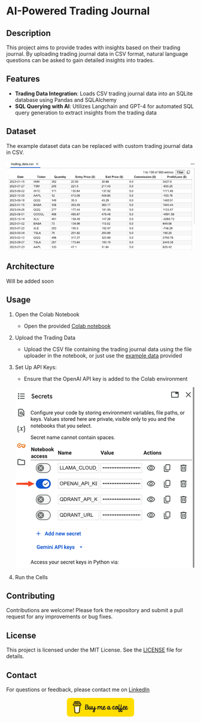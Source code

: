 # AI-Powered Trading Journal

## Description

This project aims to provide trades with insights based on their trading journal. By uploading trading journal data in CSV format, natural language questions can be asked to gain detailed insights into trades.

## Features
- **Trading Data Integration**: Loads CSV trading journal data into an SQLite database using Pandas and SQLAlchemy
- **SQL Querying with AI**: Utilizes Langchain and GPT-4 for automated SQL query generation to extract insights from the trading data

## Dataset

The example dataset data can be replaced with custom trading journal data in CSV.

![Dataset Example](public/trading_journal_example.png)

## Architecture

Will be added soon

## Usage

1. Open the Colab Notebook
   -  Open the provided [Colab notebook](https://colab.research.google.com/drive/1HzkuHjTfmh5YFTgENXUvUeejjWLBAXKJ?usp=sharing)

3. Upload the Trading Data
   - Upload the CSV file containing the trading journal data using the file uploader in the notebook, or just use the [example data](data/trading_data.csv) provided

3. Set Up API Keys:
   - Ensure that the OpenAI API key is added to the Colab environment

    ![Add API-KEY to Colab](public/add_api_key_colab.png)

4. Run the Cells

## Contributing
Contributions are welcome! Please fork the repository and submit a pull request for any improvements or bug fixes.

## License
This project is licensed under the MIT License. See the [LICENSE](LICENSE) file for details.

## Contact
For questions or feedback, please contact me on [LinkedIn](https://www.linkedin.com/in/oktay-bogazkaya/)


<div align="center">

[<img src="./public/button-buy-me-a-coffee.png" width="180" alt="Buy me a coffee button"/>](https://buymeacoffee.com/rhinoinsight)

</div>
